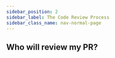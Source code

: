 ```yaml
---
sidebar_position: 2
sidebar_label: The Code Review Process
sidebar_class_name: nav-normal-page
---
```


## Who will review my PR?

